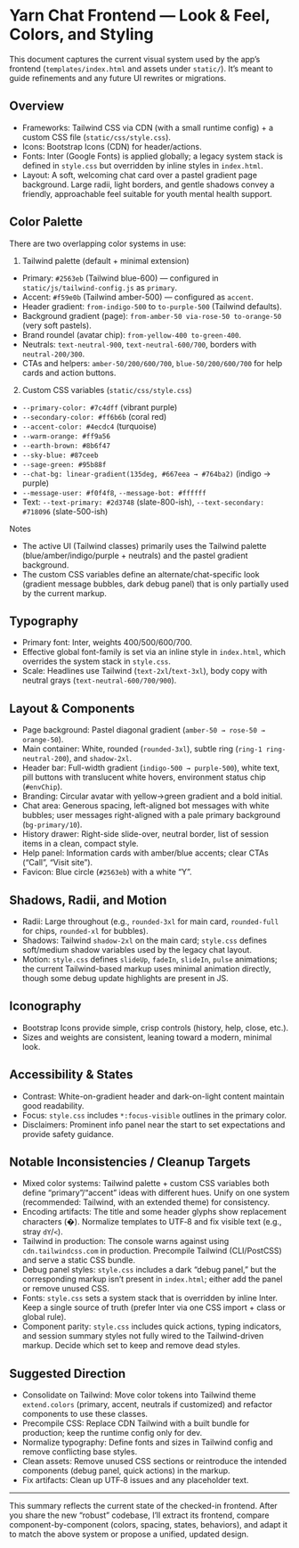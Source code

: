 # Yarn Chat Frontend — Look & Feel, Colors, and Styling

This document captures the current visual system used by the app’s frontend (`templates/index.html` and assets under `static/`). It’s meant to guide refinements and any future UI rewrites or migrations.

## Overview

- Frameworks: Tailwind CSS via CDN (with a small runtime config) + a custom CSS file (`static/css/style.css`).
- Icons: Bootstrap Icons (CDN) for header/actions.
- Fonts: Inter (Google Fonts) is applied globally; a legacy system stack is defined in `style.css` but overridden by inline styles in `index.html`.
- Layout: A soft, welcoming chat card over a pastel gradient page background. Large radii, light borders, and gentle shadows convey a friendly, approachable feel suitable for youth mental health support.

## Color Palette

There are two overlapping color systems in use:

1) Tailwind palette (default + minimal extension)
- Primary: `#2563eb` (Tailwind blue-600) — configured in `static/js/tailwind-config.js` as `primary`.
- Accent: `#f59e0b` (Tailwind amber-500) — configured as `accent`.
- Header gradient: `from-indigo-500` to `to-purple-500` (Tailwind defaults).
- Background gradient (page): `from-amber-50 via-rose-50 to-orange-50` (very soft pastels).
- Brand roundel (avatar chip): `from-yellow-400 to-green-400`.
- Neutrals: `text-neutral-900`, `text-neutral-600/700`, borders with `neutral-200/300`.
- CTAs and helpers: `amber-50/200/600/700`, `blue-50/200/600/700` for help cards and action buttons.

2) Custom CSS variables (`static/css/style.css`)
- `--primary-color: #7c4dff` (vibrant purple)
- `--secondary-color: #ff6b6b` (coral red)
- `--accent-color: #4ecdc4` (turquoise)
- `--warm-orange: #ff9a56`
- `--earth-brown: #8b6f47`
- `--sky-blue: #87ceeb`
- `--sage-green: #95b88f`
- `--chat-bg: linear-gradient(135deg, #667eea → #764ba2)` (indigo → purple)
- `--message-user: #f0f4f8`, `--message-bot: #ffffff`
- Text: `--text-primary: #2d3748` (slate-800-ish), `--text-secondary: #718096` (slate-500-ish)

Notes
- The active UI (Tailwind classes) primarily uses the Tailwind palette (blue/amber/indigo/purple + neutrals) and the pastel gradient background.
- The custom CSS variables define an alternate/chat-specific look (gradient message bubbles, dark debug panel) that is only partially used by the current markup.

## Typography

- Primary font: Inter, weights 400/500/600/700.
- Effective global font-family is set via an inline style in `index.html`, which overrides the system stack in `style.css`.
- Scale: Headlines use Tailwind (`text-2xl`/`text-3xl`), body copy with neutral grays (`text-neutral-600/700/900`).

## Layout & Components

- Page background: Pastel diagonal gradient (`amber-50 → rose-50 → orange-50`).
- Main container: White, rounded (`rounded-3xl`), subtle ring (`ring-1 ring-neutral-200`), and `shadow-2xl`.
- Header bar: Full-width gradient (`indigo-500 → purple-500`), white text, pill buttons with translucent white hovers, environment status chip (`#envChip`).
- Branding: Circular avatar with yellow→green gradient and a bold initial.
- Chat area: Generous spacing, left-aligned bot messages with white bubbles; user messages right-aligned with a pale primary background (`bg-primary/10`).
- History drawer: Right-side slide-over, neutral border, list of session items in a clean, compact style.
- Help panel: Information cards with amber/blue accents; clear CTAs (“Call”, “Visit site”).
- Favicon: Blue circle (`#2563eb`) with a white “Y”.

## Shadows, Radii, and Motion

- Radii: Large throughout (e.g., `rounded-3xl` for main card, `rounded-full` for chips, `rounded-xl` for bubbles).
- Shadows: Tailwind `shadow-2xl` on the main card; `style.css` defines soft/medium shadow variables used by the legacy chat layout.
- Motion: `style.css` defines `slideUp`, `fadeIn`, `slideIn`, `pulse` animations; the current Tailwind-based markup uses minimal animation directly, though some debug update highlights are present in JS.

## Iconography

- Bootstrap Icons provide simple, crisp controls (history, help, close, etc.).
- Sizes and weights are consistent, leaning toward a modern, minimal look.

## Accessibility & States

- Contrast: White-on-gradient header and dark-on-light content maintain good readability.
- Focus: `style.css` includes `*:focus-visible` outlines in the primary color.
- Disclaimers: Prominent info panel near the start to set expectations and provide safety guidance.

## Notable Inconsistencies / Cleanup Targets

- Mixed color systems: Tailwind palette + custom CSS variables both define “primary”/“accent” ideas with different hues. Unify on one system (recommended: Tailwind, with an extended theme) for consistency.
- Encoding artifacts: The title and some header glyphs show replacement characters (�). Normalize templates to UTF‑8 and fix visible text (e.g., stray `dY`/`<`).
- Tailwind in production: The console warns against using `cdn.tailwindcss.com` in production. Precompile Tailwind (CLI/PostCSS) and serve a static CSS bundle.
- Debug panel styles: `style.css` includes a dark “debug panel,” but the corresponding markup isn’t present in `index.html`; either add the panel or remove unused CSS.
- Fonts: `style.css` sets a system stack that is overridden by inline Inter. Keep a single source of truth (prefer Inter via one CSS import + class or global rule).
- Component parity: `style.css` includes quick actions, typing indicators, and session summary styles not fully wired to the Tailwind-driven markup. Decide which set to keep and remove dead styles.

## Suggested Direction

- Consolidate on Tailwind: Move color tokens into Tailwind theme `extend.colors` (primary, accent, neutrals if customized) and refactor components to use these classes.
- Precompile CSS: Replace CDN Tailwind with a built bundle for production; keep the runtime config only for dev.
- Normalize typography: Define fonts and sizes in Tailwind config and remove conflicting base styles.
- Clean assets: Remove unused CSS sections or reintroduce the intended components (debug panel, quick actions) in the markup.
- Fix artifacts: Clean up UTF‑8 issues and any placeholder text.

---

This summary reflects the current state of the checked-in frontend. After you share the new “robust” codebase, I’ll extract its frontend, compare component-by-component (colors, spacing, states, behaviors), and adapt it to match the above system or propose a unified, updated design.

